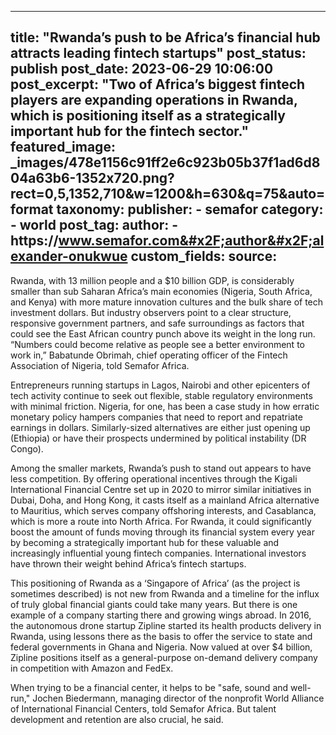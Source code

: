 
---
title: "Rwanda’s push to be Africa’s financial hub attracts leading fintech startups" 
post_status: publish
post_date: 2023-06-29 10:06:00 
post_excerpt: "Two of Africa’s biggest fintech players are expanding operations in Rwanda, which is positioning itself as a strategically important hub for the fintech sector."
featured_image: _images/478e1156c91ff2e6c923b05b37f1ad6d804a63b6-1352x720.png?rect&#x3D;0,5,1352,710&amp;w&#x3D;1200&amp;h&#x3D;630&amp;q&#x3D;75&amp;auto&#x3D;format 
taxonomy:
    publisher:
        - semafor
    category:
        - world 
    post_tag:
    author:
        - https:&#x2F;&#x2F;www.semafor.com&#x2F;author&#x2F;alexander-onukwue
custom_fields:
    source: 
---
Rwanda, with 13 million people and a $10 billion GDP, is considerably smaller than sub Saharan Africa’s main economies (Nigeria, South Africa, and Kenya) with more mature innovation cultures and the bulk share of tech investment dollars. But industry observers point to a clear structure, responsive government partners, and safe surroundings as factors that could see the East African country punch above its weight in the long run. “Numbers could become relative as people see a better environment to work in,” Babatunde Obrimah, chief operating officer of the Fintech Association of Nigeria, told Semafor Africa.

Entrepreneurs running startups in Lagos, Nairobi and other epicenters of tech activity continue to seek out flexible, stable regulatory environments with minimal friction. Nigeria, for one, has been a case study in how erratic monetary policy hampers companies that need to report and repatriate earnings in dollars. Similarly-sized alternatives are either just opening up (Ethiopia) or have their prospects undermined by political instability (DR Congo).

Among the smaller markets, Rwanda’s push to stand out appears to have less competition. By offering operational incentives through the Kigali International Financial Centre set up in 2020 to mirror similar initiatives in Dubai, Doha, and Hong Kong, it casts itself as a mainland Africa alternative to Mauritius, which serves company offshoring interests, and Casablanca, which is more a route into North Africa. For Rwanda, it could significantly boost the amount of funds moving through its financial system every year by becoming a strategically important hub for these valuable and increasingly influential young fintech companies. International investors have thrown their weight behind Africa’s fintech startups.

This positioning of Rwanda as a ‘Singapore of Africa’ (as the project is sometimes described) is not new from Rwanda and a timeline for the influx of truly global financial giants could take many years. But there is one example of a company starting there and growing wings abroad. In 2016, the autonomous drone startup Zipline started its health products delivery in Rwanda, using lessons there as the basis to offer the service to state and federal governments in Ghana and Nigeria. Now valued at over $4 billion, Zipline positions itself as a general-purpose on-demand delivery company in competition with Amazon and FedEx.

When trying to be a financial center, it helps to be &quot;safe, sound and well-run,&quot; Jochen Biedermann, managing director of the nonprofit World Alliance of International Financial Centers, told Semafor Africa. But talent development and retention are also crucial, he said. 